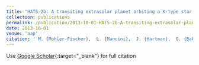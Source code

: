 ```yaml
---
title: "HATS-2b: A transiting extrasolar planet orbiting a K-type star showing starspot activity"
collection: publications
permalink: /publication/2013-10-01-HATS-2b-A-transiting-extrasolar-planet-orbiting-a-K-type-star-showing-starspot-activity
date: 2013-10-01
venue: 'aap'
citation: ' M. {Mohler-Fischer},  L. {Mancini},  J. {Hartman},  G. {Bakos},  K. {Penev},  D. {Bayliss},  A. {Jord{\&apos;a}n},  Z. {Csubry},  G. {Zhou},  M. {Rabus},  N. {Nikolov},  R. {Brahm},  N. {Espinoza},  L. {Buchhave},  B. {B{\&apos;e}ky},  V. {Suc},  B. {Cs{\&apos;a}k},  T. {Henning},  D. {Wright},  C. {Tinney},  B. {Addison},  B. {Schmidt},  R. {Noyes},  I. {Papp},  J. {L{\&apos;a}z{\&apos;a}r},  P. {S{\&apos;a}ri},  P. {Conroy}, &quot;HATS-2b: A transiting extrasolar planet orbiting a K-type star showing starspot activity.&quot; aap, 2013.'
---
```

Use [Google Scholar](https://scholar.google.com/scholar?q=HATS+2b:+A+transiting+extrasolar+planet+orbiting+a+K+type+star+showing+starspot+activity){:target="_blank"} for full citation